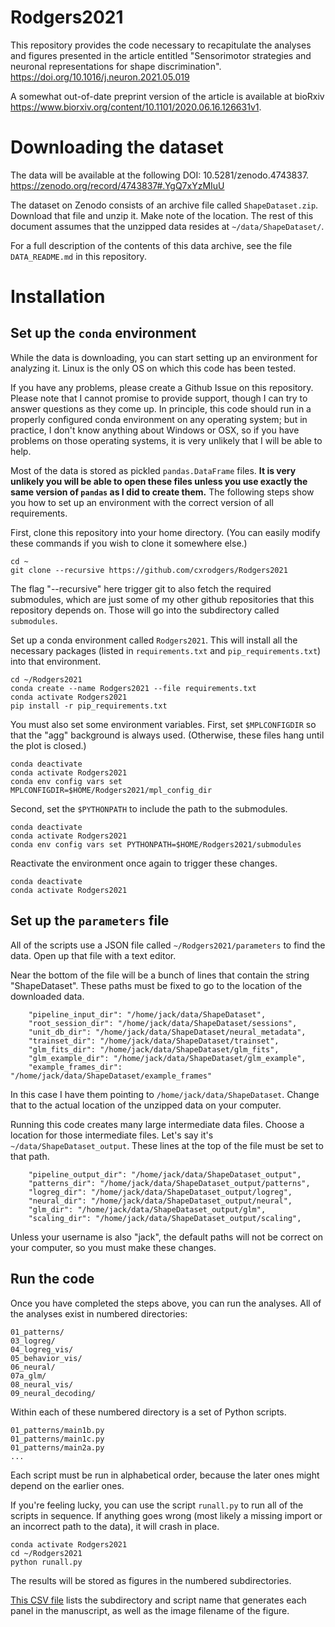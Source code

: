 # Rodgers2021

This repository provides the code necessary to recapitulate the analyses
and figures presented in the article entitled "Sensorimotor strategies and
neuronal representations for shape discrimination". 
https://doi.org/10.1016/j.neuron.2021.05.019

A somewhat out-of-date preprint version of the article is available at bioRxiv
https://www.biorxiv.org/content/10.1101/2020.06.16.126631v1.

# Downloading the dataset

The data will be available at the following DOI: 10.5281/zenodo.4743837.
https://zenodo.org/record/4743837#.YgQ7xYzMIuU

The dataset on Zenodo consists of an archive file called `ShapeDataset.zip`.
Download that file and unzip it. Make note of the location. The rest of
this document assumes that the unzipped data resides at `~/data/ShapeDataset/`.

For a full description of the contents of this data archive, see the file
`DATA_README.md` in this repository.

# Installation

## Set up the `conda` environment

While the data is downloading, you can start setting up an environment
for analyzing it. Linux is the only OS on which this code has been tested.

If you have any problems, please create a Github Issue on this repository.
Please note that I cannot promise to provide support, though I can try to
answer questions as they come up. In principle, this code should run in a
properly configured conda environment on any operating system; but in practice,
I don't know anything about Windows or OSX, so if you have problems on
those operating systems, it is very unlikely that I will be able to help.

Most of the data is stored as pickled `pandas.DataFrame` files. __It is
very unlikely you will be able to open these files unless you use exactly
the same version of `pandas` as I did to create them.__ The following steps
show you how to set up an environment with the correct version of all
requirements.

First, clone this repository into your home directory. (You can easily
modify these commands if you wish to clone it somewhere else.)

```
cd ~
git clone --recursive https://github.com/cxrodgers/Rodgers2021
```

The flag "--recursive" here trigger git to also fetch the required
submodules, which are just some of my other github repositories that this
repository depends on. Those will go into the subdirectory called `submodules`.

Set up a conda environment called `Rodgers2021`. This will install all
the necessary packages (listed in `requirements.txt` and
`pip_requirements.txt`) into that environment.

```
cd ~/Rodgers2021
conda create --name Rodgers2021 --file requirements.txt
conda activate Rodgers2021
pip install -r pip_requirements.txt
```

You must also set some environment variables. First, set `$MPLCONFIGDIR`
so that the "agg" background is always used. (Otherwise, these files hang
until the plot is closed.)

```
conda deactivate
conda activate Rodgers2021
conda env config vars set MPLCONFIGDIR=$HOME/Rodgers2021/mpl_config_dir
```

Second, set the `$PYTHONPATH` to include the path to the submodules.
```
conda deactivate
conda activate Rodgers2021
conda env config vars set PYTHONPATH=$HOME/Rodgers2021/submodules
```

Reactivate the environment once again to trigger these changes.
```
conda deactivate
conda activate Rodgers2021
```

## Set up the `parameters` file

All of the scripts use a JSON file called `~/Rodgers2021/parameters` to find the
data. Open up that file with a text editor.

Near the bottom of the file will be a bunch of lines that contain the
string "ShapeDataset". These paths must be fixed to go to the location
of the downloaded data.

```
    "pipeline_input_dir": "/home/jack/data/ShapeDataset",
    "root_session_dir": "/home/jack/data/ShapeDataset/sessions",
    "unit_db_dir": "/home/jack/data/ShapeDataset/neural_metadata",
    "trainset_dir": "/home/jack/data/ShapeDataset/trainset",
    "glm_fits_dir": "/home/jack/data/ShapeDataset/glm_fits",
    "glm_example_dir": "/home/jack/data/ShapeDataset/glm_example",
    "example_frames_dir": "/home/jack/data/ShapeDataset/example_frames"
```

In this case I have them pointing to `/home/jack/data/ShapeDataset`. Change
that to the actual location of the unzipped data on your computer.

Running this code creates many large intermediate data files. Choose a
location for those intermediate files. Let's say it's
`~/data/ShapeDataset_output`. These lines at the top of the file must
be set to that path.

```
    "pipeline_output_dir": "/home/jack/data/ShapeDataset_output",
    "patterns_dir": "/home/jack/data/ShapeDataset_output/patterns",
    "logreg_dir": "/home/jack/data/ShapeDataset_output/logreg",
    "neural_dir": "/home/jack/data/ShapeDataset_output/neural",
    "glm_dir": "/home/jack/data/ShapeDataset_output/glm",
    "scaling_dir": "/home/jack/data/ShapeDataset_output/scaling",
```

Unless your username is also "jack", the default paths will not be correct
on your computer, so you must make these changes.

## Run the code

Once you have completed the steps above, you can run the analyses. All
of the analyses exist in numbered directories:

```
01_patterns/
03_logreg/
04_logreg_vis/
05_behavior_vis/
06_neural/
07a_glm/
08_neural_vis/
09_neural_decoding/
```

Within each of these numbered directory is a set of Python scripts.
```
01_patterns/main1b.py
01_patterns/main1c.py
01_patterns/main2a.py
...
```

Each script must be run in alphabetical order, because the later ones
might depend on the earlier ones.

If you're feeling lucky, you can use the script `runall.py` to run all
of the scripts in sequence. If anything goes wrong (most likely a missing
import or an incorrect path to the data), it will crash in place.

```
conda activate Rodgers2021
cd ~/Rodgers2021
python runall.py
```

The results will be stored as figures in the numbered subdirectories.

[This CSV file](figure_panels.csv) lists the subdirectory and script name that generates each
panel in the manuscript, as well as the image filename of the figure.
